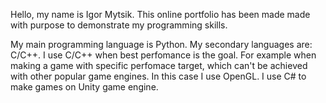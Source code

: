 Hello, 
my name is Igor Mytsik. This online portfolio has been made made with purpose to demonstrate my programming skills.

My main programming language is Python. My secondary languages are: C/C++. 
I use C/C++ when best perfomance is the goal. For example when making a game with specific 
perfomace target, which can't be achieved with other popular game engines. In this case I use OpenGL.
I use C# to make games on Unity game engine.
